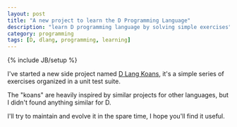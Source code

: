 ```yaml
---
layout: post
title: "A new project to learn the D Programming Language"
description: "learn D programming language by solving simple exercises"
category: programming
tags: [D, dlang, programming, learning]
---
```

{% include JB/setup %}

I've started a new side project named [D Lang
Koans](http://code.dlang.org/packages/dlang_koans), it's a simple series of
exercises organized in a unit test suite.

The "koans" are heavily inspired by similar projects for other languages, but I didn't
found anything similar for D.

I'll try to maintain and evolve it in the spare time, I hope you'll find it
useful.

